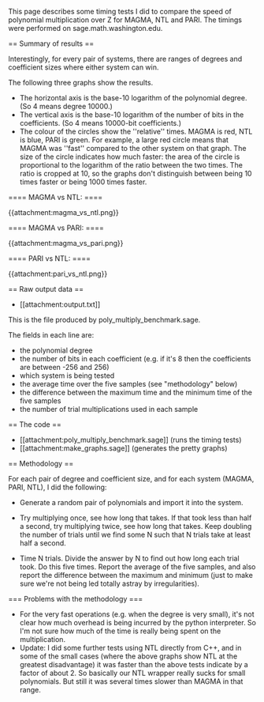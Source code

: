 This page describes some timing tests I did to compare the speed of polynomial multiplication over Z for MAGMA, NTL and PARI. The timings were performed on sage.math.washington.edu.

== Summary of results ==

Interestingly, for every pair of systems, there are ranges of degrees and coefficient sizes where either system can win.

The following three graphs show the results.

 * The horizontal axis is the base-10 logarithm of the polynomial degree. (So 4 means degree 10000.)
 * The vertical axis is the base-10 logarithm of the number of bits in the coefficients. (So 4 means 10000-bit coefficients.)
 * The colour of the circles show the ''relative'' times. MAGMA is red, NTL is blue, PARI is green. For example, a large red circle means that MAGMA was ''fast'' compared to the other system on that graph. The size of the circle indicates how much faster: the area of the circle is proportional to the logarithm of the ratio between the two times. The ratio is cropped at 10, so the graphs don't distinguish between being 10 times faster or being 1000 times faster.

==== MAGMA vs NTL: ====

{{attachment:magma_vs_ntl.png}}

==== MAGMA vs PARI: ====

{{attachment:magma_vs_pari.png}}

==== PARI vs NTL: ====

{{attachment:pari_vs_ntl.png}}

== Raw output data ==

 * [[attachment:output.txt]]

This is the file produced by poly_multiply_benchmark.sage.

The fields in each line are:

 * the polynomial degree
 * the number of bits in each coefficient (e.g. if it's 8 then the coefficients are between -256 and 256)
 * which system is being tested
 * the average time over the five samples (see "methodology" below)
 * the difference between the maximum time and the minimum time of the five samples
 * the number of trial multiplications used in each sample

== The code ==

 * [[attachment:poly_multiply_benchmark.sage]] (runs the timing tests)
 * [[attachment:make_graphs.sage]] (generates the pretty graphs)

== Methodology ==

For each pair of degree and coefficient size, and for each system (MAGMA, PARI, NTL), I did the following:

 * Generate a random pair of polynomials and import it into the system.

 * Try multiplying once, see how long that takes. If that took less than half a second, try multiplying twice, see how long that takes. Keep doubling the number of trials until we find some N such that N trials take at least half a second.

 * Time N trials. Divide the answer by N to find out how long each trial took. Do this five times. Report the average of the five samples, and also report the difference between the maximum and minimum (just to make sure we're not being led totally astray by irregularities).

=== Problems with the methodology ===

 * For the very fast operations (e.g. when the degree is very small), it's not clear how much overhead is being incurred by the python interpreter. So I'm not sure how much of the time is really being spent on the multiplication.
 * Update: I did some further tests using NTL directly from C++, and in some of the small cases (where the above graphs show NTL at the greatest disadvantage) it was faster than the above tests indicate by a factor of about 2. So basically our NTL wrapper really sucks for small polynomials. But still it was several times slower than MAGMA in that range.
